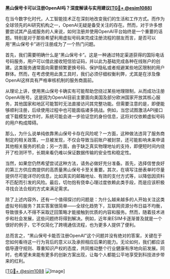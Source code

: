 **黑山保号卡可以注册OpenAI吗？深度解读与实用建议[[TG💪+ @esim1088](https://t.me/s/esim1088)]**

在当今数字化时代，人工智能技术正在深刻地改变我们的生活和工作方式。而作为全球领先的AI研究机构之一，OpenAI无疑是备受关注的存在。然而，对于许多想要尝试其产品或服务的人来说，如何注册并使用OpenAI平台始终是一个重要的话题。特别是对于那些希望利用虚拟号码来完成注册流程的朋友而言，是否可以用“黑山保号卡”进行注册成为了一个热门问题。

首先，我们需要明确什么是“黑山保号卡”。这是一种通过特定渠道获得的国际电话号码服务，用户可以借此接收短信验证码，并以此为基础完成各种在线账户的创建。这类服务通常面向需要频繁更换号码、保护隐私或者规避某些地区限制的用户群体。然而，在考虑使用此类工具时，我们必须仔细权衡利弊，尤其是在涉及像OpenAI这样具有严格审核机制的服务商面前。

从理论上讲，使用黑山保号卡确实有可能帮助您绕过某些地理限制，从而成功注册OpenAI账号。这是因为OpenAI目前主要面向美国及部分欧洲国家开放其核心服务，其他国家和地区可能暂时无法直接访问其完整功能。但需要注意的是，即便能够顺利注册，后续使用过程中也可能面临诸多挑战。例如，当您试图激活API接口或下载模型文件时，系统可能会进一步验证您的身份信息，这将对仅依赖虚拟号码的用户构成障碍。

那么，为什么说单纯依靠黑山保号卡存在风险呢？一方面，这种做法违背了服务商制定的相关政策，一旦被发现，不仅会导致当前账户被封禁，还可能影响未来申请其他相关服务的机会；另一方面，由于缺乏真实物理地址的支持，即便短时间内绕开了检测环节，长期来看仍难以保证数据传输的安全性和稳定性。

当然，如果您仍然希望尝试这种方法，请务必做好充分准备。首先，选择信誉良好的第三方供应商提供的高质量黑山保号卡至关重要。其次，在填写注册表单时尽量提供尽可能详尽的信息，比如真实的邮箱地址、有效的支付方式等，以降低因资料不匹配而引发的风险。最后，切勿抱有侥幸心理过度依赖此类手段，而是应该积极寻找合法合规的方式来满足需求。

除了上述内容外，还有一个值得探讨的问题是：为什么越来越多的人开始关注这类虚拟号码服务？其实答案很简单——全球化趋势下，互联网资源分布日益不均衡，导致很多人不得不采取迂回策略才能接触到优质的内容和服务。然而，随着技术进步和社会发展，这些问题终将得到解决。例如，近年来ESIM卡逐渐普及就是一个很好的例子，它不仅简化了跨境通信流程，也为更多人提供了便利。

总而言之，“黑山保号卡能否注册OpenAI”这个问题并没有绝对的答案，关键在于您如何看待这一行为背后的意义以及承担相应后果的能力。无论如何，我们都应该倡导遵守规则、尊重知识产权的态度，共同推动整个行业健康有序地向前发展。同时，也希望未来能有更多的创新方案出现，让每个人都能公平地享受到科技进步带来的红利。

[[TG💪+ @esim1088](https://t.me/s/esim1088) ![Image](https://i.postimg.cc/4NQfJmqS/Snipaste-2025-05-13-00-14-12.png)]